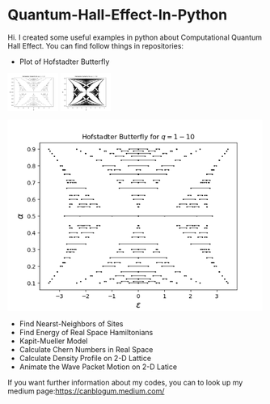 # Quantum-Hall-Effect-In-Python
Hi. I created some useful examples in python about Computational Quantum Hall Effect. You can find follow things in repositories:
- Plot of Hofstadter Butterfly
<p float="left">
  <img src="outputs/Hofstadter%20Butterfly%20for%20q=1-10.png" width="100" />
  <img src="outputs/Hofstadter%20Butterfly%20for%20q=1-50.png" width="100" /> 
</p>

![](outputs/Hofstadter%20Butterfly%20for%20q=1-10.png)

- Find Nearst-Neighbors of Sites
- Find Energy of Real Space Hamiltonians
- Kapit-Mueller Model
- Calculate Chern Numbers in Real Space
- Calculate Density Profile on 2-D Lattice
- Animate the Wave Packet Motion on 2-D Latice

If you want further information about my codes, you can to look up my medium page:https://canblogum.medium.com/
